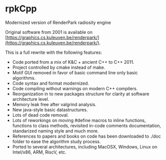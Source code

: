 # rpkCpp
Modernized version of RenderPark radiosity engine

Original software from 2001 is available on
[https://graphics.cs.kuleuven.be/renderpark/](https://graphics.cs.kuleuven.be/renderpark/).

This is a full rewrite with the following features:
- Code ported from a mix of K&C + ancient C++ to C++ 2011.
- Project controlled by cmake instead of make.
- Motif GUI removed in favor of basic command line only basic algorithms.
- Code syntax and format modernized.
- Code compiling without warnings on modern C++ compilers.
- Reorganization in to new packages structure for clarity at software architecture level.
- Memory leak free after valgrind analysis.
- New java-style basic datastructures.
- Lots of dead code removal.
- Lots of reworkings on moving #define macros to inline functions, functions to
  class methods, revisited in-code comments documentation, standarized naming style and
  much more.
- References to papers and books on code has been downloaded to ./doc folder to ease the
  algorithm study process.
- Ported to several architectures, including MacOSX, Windows, Linux on Intel/x86, ARM, RiscV, etc.
